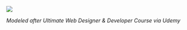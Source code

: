 ![](https://i.imgur.com/pAdLBAC.png)

_Modeled after Ultimate Web Designer & Developer Course via Udemy_
